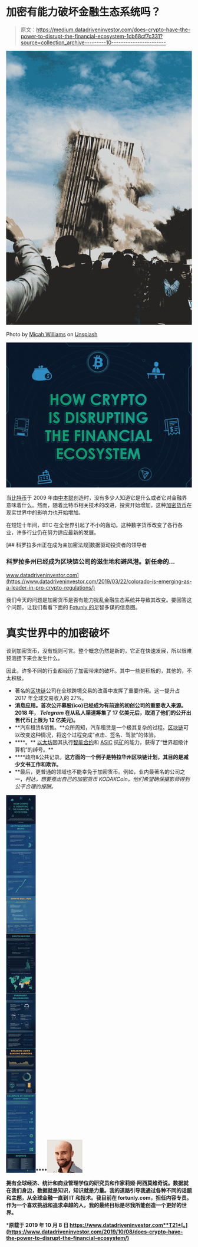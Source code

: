 # 加密有能力破坏金融生态系统吗？

> 原文：<https://medium.datadriveninvestor.com/does-crypto-have-the-power-to-disrupt-the-financial-ecosystem-1cb68cf7c331?source=collection_archive---------10----------------------->

![](img/223d9167bfa671bf1e361e5b05c046c2.png)

Photo by [Micah Williams](https://unsplash.com/@mr_williams_photography?utm_source=medium&utm_medium=referral) on [Unsplash](https://unsplash.com?utm_source=medium&utm_medium=referral)

![](img/f23cb6849510fd003f2c65f3b219d231.png)

当[比特币](https://www.datadriveninvestor.com/glossary/bitcoin/)于 2009 年由[中本聪](https://www.datadriveninvestor.com/glossary/satoshi-nakamoto/)创造时，没有多少人知道它是什么或者它对金融界意味着什么。然而，随着比特币相关技术的改进，投资开始增加，这种[加密货币](https://www.datadriveninvestor.com/glossary/cryptocurrency/)在现实世界中的影响力也开始增加。

在短短十年间，BTC 在全世界引起了不小的轰动。这种数字货币改变了各行各业，许多行业仍在努力适应最新的发展。

[](https://www.datadriveninvestor.com/2019/03/22/colorado-is-emerging-as-a-leader-in-pro-crypto-regulations/) [## 科罗拉多州正在成为亲加密法规|数据驱动投资者的领导者

### 科罗拉多州已经成为区块链公司的滋生地和避风港。新任命的…

www.datadriveninvestor.com](https://www.datadriveninvestor.com/2019/03/22/colorado-is-emerging-as-a-leader-in-pro-crypto-regulations/) 

我们今天的问题是加密货币是否有能力扰乱金融生态系统并导致其改变。要回答这个问题，让我们看看下面的 [Fotunly 的](https://fortunly.com/)足智多谋的信息图。

# 真实世界中的加密破坏

谈到加密货币，没有规则可言。整个概念仍然是新的，它正在快速发展，所以很难预测接下来会发生什么。

因此，许多不同的行业都经历了加密带来的破坏。其中一些是积极的，其他的，不太积极。

*   著名的[区块链](https://www.datadriveninvestor.com/glossary/blockchain/)公司在全球跨境交易的改善中发挥了重要作用。这一提升占 2017 年全球交易收入的 27%。
*   **消息应用。首次公开募股(ico)已经成为有前途的初创公司的重要收入来源。2018 年， *Telegram* 在从私人渠道筹集了 17 亿美元后，取消了他们的公开出售代币(上限为 12 亿美元)。**
*   **汽车租赁&销售。**众所周知，汽车租赁是一个极其复杂的过程。[区块链](https://www.datadriveninvestor.com/glossary/blockchain/)可以改变这种情况，将这个过程变成“点击、签名、驾驶”的体验。
*   [](https://www.datadriveninvestor.com/glossary/cloud-computing/)****。** [以太坊](https://www.datadriveninvestor.com/glossary/ethereum/)因其执行[智能合约](https://www.datadriveninvestor.com/glossary/smart-contracts/)和 [ASIC](https://www.datadriveninvestor.com/glossary/asic/) 抗[矿](https://www.datadriveninvestor.com/glossary/mining/)的能力，获得了“世界超级计算机”的绰号。**
*   ****政府&公共记录。**这方面的一个例子是特拉华州区块链计划，其目的是减少文书工作和欺诈。**
*   **最后，更普通的领域也不能幸免于加密货币。例如，业内最著名的公司之一，*柯达，*想要推出自己的加密货币 KODAKCoin。他们希望确保摄影师得到公平合理的报酬。**

**![](img/b7ffa757d94f97c0dd7684db5c4e3b3c.png)****![](img/2f0ccc94543d72bb71374273730c32ae.png)**

**拥有全球经济、统计和商业管理学位的研究员和作家莉娅·阿西莫维奇说。数据就在我们身边，数据就是知识，知识就是力量。我的道路引导我通过各种不同的话题和主题，从全球金融一直到 IT 和技术。我目前在 fortunly.com，担任内容专员。作为一个喜欢挑战和追求卓越的人，我的最终目标是尽我所能创造一个更好的世界。**

***原载于 2019 年 10 月 8 日 https://www.datadriveninvestor.com**T21*[。](https://www.datadriveninvestor.com/2019/10/08/does-crypto-have-the-power-to-disrupt-the-financial-ecosystem/)**